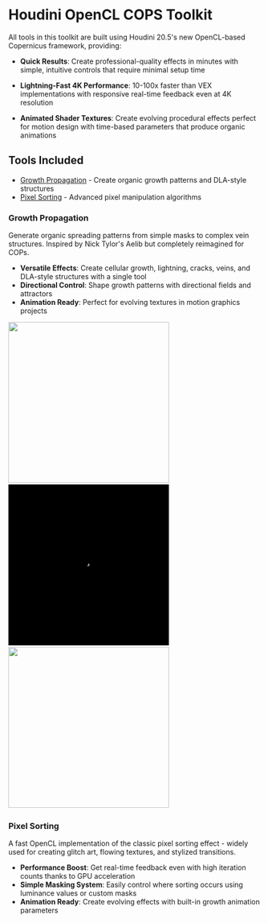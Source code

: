 # Houdini OpenCL COPS Toolkit

All tools in this toolkit are built using Houdini 20.5's new OpenCL-based Copernicus framework, providing:

- **Quick Results**: Create professional-quality effects in minutes with simple, intuitive controls that require minimal setup time
  
- **Lightning-Fast 4K Performance**: 10-100x faster than VEX implementations with responsive real-time feedback even at 4K resolution

- **Animated Shader Textures**: Create evolving procedural effects perfect for motion design with time-based parameters that produce organic animations
## Tools Included

- [Growth Propagation](#growth-propagation) - Create organic growth patterns and DLA-style structures
- [Pixel Sorting](#pixel-sorting) - Advanced pixel manipulation algorithms


### Growth Propagation
Generate organic spreading patterns from simple masks to complex vein structures. Inspired by Nick Tylor's Aelib but completely reimagined for COPs.

- **Versatile Effects**: Create cellular growth, lightning, cracks, veins, and DLA-style structures with a single tool
- **Directional Control**: Shape growth patterns with directional fields and attractors
- **Animation Ready**: Perfect for evolving textures in motion graphics projects
  
<img src="https://github.com/Boning1011/copernicus-toolkit/blob/main/demo/growth_propagation/growth_02.gif" width="320" height="320"/><img src="https://github.com/Boning1011/copernicus-toolkit/blob/main/demo/growth_propagation/growth_03.gif" width="320" height="320"/><img src="https://github.com/Boning1011/copernicus-toolkit/blob/main/demo/growth_propagation/growth_dirControl_01.gif" width="320" height="320"/>

### Pixel Sorting

A fast OpenCL implementation of the classic pixel sorting effect - widely used for creating glitch art, flowing textures, and stylized transitions. 

- **Performance Boost**: Get real-time feedback even with high iteration counts thanks to GPU acceleration
- **Simple Masking System**: Easily control where sorting occurs using luminance values or custom masks  
- **Animation Ready**: Create evolving effects with built-in growth animation parameters



